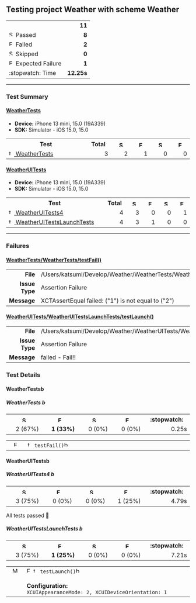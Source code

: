 ## Testing project Weather with scheme Weather

<table>
<tr>
  <td></td>
  <td align="right"><b>11</b></td>
</tr>
<tr>
  <td><img src="https://xcresulttool-static.netlify.app/i/passed.png" alt="Success" title="Success" width="14px" align="top">&nbsp;Passed</td>
  <td align="right"><b>8</b></td>
</tr>
<tr>
  <td><img src="https://xcresulttool-static.netlify.app/i/failure.png" alt="Failure" title="Failure" width="14px" align="top">&nbsp;Failed</td>
  <td align="right"><b>2</b></td>
</tr>
<tr>
  <td><img src="https://xcresulttool-static.netlify.app/i/skipped.png" alt="Skipped" title="Skipped" width="14px" align="top">&nbsp;Skipped</td>
  <td align="right"><b>0</b></td>
</tr>
<tr>
  <td><img src="https://xcresulttool-static.netlify.app/i/expected-failure.png" alt="Expected Failure" title="Expected Failure" width="14px" align="top">&nbsp;Expected Failure</td>
  <td align="right"><b>1</b></td>
</tr>
<tr>
  <td>:stopwatch:&nbsp;Time</td>
  <td align="right"><b>12.25s</b></td>
</tr>
</table>

---

### Test Summary

#### <a name="weathertests_summary"/>[WeatherTests](#user-content-weathertests)

- **Device:** iPhone 13 mini, 15.0 (19A339)
- **SDK:** Simulator - iOS 15.0, 15.0
<table>
<tr>
  <th>Test</th>
  <th>Total</th>
  <th><img src="https://xcresulttool-static.netlify.app/i/passed.png" alt="Success" title="Success" width="14px" align="top"></th>
  <th><img src="https://xcresulttool-static.netlify.app/i/failure.png" alt="Failure" title="Failure" width="14px" align="top"></th>
  <th><img src="https://xcresulttool-static.netlify.app/i/skipped.png" alt="Skipped" title="Skipped" width="14px" align="top"></th>
  <th><img src="https://xcresulttool-static.netlify.app/i/expected-failure.png" alt="Expected Failure" title="Expected Failure" width="14px" align="top"></th>
</tr>
<tr>
  <td align="left" width="368px"><a name="weathertests_weathertests_summary"/><a href="#user-content-weathertests_weathertests"><img src="https://xcresulttool-static.netlify.app/i/test-class.png" alt="test-class" width="14px" align="top">&nbsp;WeatherTests</a></td>
  <td align="right" width="80px">3</td>
  <td align="right" width="80px">2</td>
  <td align="right" width="80px">1</td>
  <td align="right" width="80px">0</td>
  <td align="right" width="80px">0</td>
</tr>
</table>

#### <a name="weatheruitests_summary"/>[WeatherUITests](#user-content-weatheruitests)

- **Device:** iPhone 13 mini, 15.0 (19A339)
- **SDK:** Simulator - iOS 15.0, 15.0
<table>
<tr>
  <th>Test</th>
  <th>Total</th>
  <th><img src="https://xcresulttool-static.netlify.app/i/passed.png" alt="Success" title="Success" width="14px" align="top"></th>
  <th><img src="https://xcresulttool-static.netlify.app/i/failure.png" alt="Failure" title="Failure" width="14px" align="top"></th>
  <th><img src="https://xcresulttool-static.netlify.app/i/skipped.png" alt="Skipped" title="Skipped" width="14px" align="top"></th>
  <th><img src="https://xcresulttool-static.netlify.app/i/expected-failure.png" alt="Expected Failure" title="Expected Failure" width="14px" align="top"></th>
</tr>
<tr>
  <td align="left" width="368px"><a name="weatheruitests_weatheruitests4_summary"/><a href="#user-content-weatheruitests_weatheruitests4"><img src="https://xcresulttool-static.netlify.app/i/test-class.png" alt="test-class" width="14px" align="top">&nbsp;WeatherUITests4</a></td>
  <td align="right" width="80px">4</td>
  <td align="right" width="80px">3</td>
  <td align="right" width="80px">0</td>
  <td align="right" width="80px">0</td>
  <td align="right" width="80px">1</td>
</tr>
<tr>
  <td align="left" width="368px"><a name="weatheruitests_weatheruitestslaunchtests_summary"/><a href="#user-content-weatheruitests_weatheruitestslaunchtests"><img src="https://xcresulttool-static.netlify.app/i/test-class.png" alt="test-class" width="14px" align="top">&nbsp;WeatherUITestsLaunchTests</a></td>
  <td align="right" width="80px">4</td>
  <td align="right" width="80px">3</td>
  <td align="right" width="80px">1</td>
  <td align="right" width="80px">0</td>
  <td align="right" width="80px">0</td>
</tr>
</table>

---

### Failures
<h4><a name="weathertests_weathertests/testfail()_failure-summary"/><a href="#user-content-weathertests_weathertests/testfail()">WeatherTests/WeatherTests/testFail()</a></h4>
<table><tr><td align="right" width="100px"><b>File</b><td width="668px">/Users/katsumi/Develop/Weather/WeatherTests/WeatherTests.swift:23<tr><td align="right" width="100px"><b>Issue Type</b><td width="668px">Assertion Failure<tr><td align="right" width="100px"><b>Message</b><td width="668px">XCTAssertEqual failed: ("1") is not equal to ("2")</table>

<h4><a name="weatheruitests_weatheruitestslaunchtests/testlaunch()_failure-summary"/><a href="#user-content-weatheruitests_weatheruitestslaunchtests/testlaunch()">WeatherUITests/WeatherUITestsLaunchTests/testLaunch()</a></h4>
<table><tr><td align="right" width="100px"><b>File</b><td width="668px">/Users/katsumi/Develop/Weather/WeatherUITests/WeatherUITestsLaunchTests.swift:28<tr><td align="right" width="100px"><b>Issue Type</b><td width="668px">Assertion Failure<tr><td align="right" width="100px"><b>Message</b><td width="668px">failed - Fail!!</table>

### Test Details

#### <a name="weathertests"/>WeatherTests[<img src="https://xcresulttool-static.netlify.app/i/back.png" alt="back" width="14px" align="top">](#user-content-weathertests_summary)

<a name="weathertests_weathertests"/><h5>WeatherTests&nbsp;[<img src="https://xcresulttool-static.netlify.app/i/back.png" alt="back" width="14px" align="top">](#user-content-weathertests_weathertests_summary)</h5>
<table>
<tr>
<th><img src="https://xcresulttool-static.netlify.app/i/passed.png" alt="Success" title="Success" width="14px" align="top"><th><img src="https://xcresulttool-static.netlify.app/i/failure.png" alt="Failure" title="Failure" width="14px" align="top"><th><img src="https://xcresulttool-static.netlify.app/i/skipped.png" alt="Skipped" title="Skipped" width="14px" align="top"><th><img src="https://xcresulttool-static.netlify.app/i/expected-failure.png" alt="Expected Failure" title="Expected Failure" width="14px" align="top"><th>:stopwatch:
<tr>
<td align="right" width="154px">2 (67%)<td align="right" width="154px"><b>1 (33%)</b><td align="right" width="154px">0 (0%)<td align="right" width="154px">0 (0%)<td align="right" width="154px">0.25s
</table>

<table>
<tr><td align="center" valign="top" width="52px"><img src="https://xcresulttool-static.netlify.app/i/failure.png" alt="Failure" title="Failure" width="14px" align="top"><td valign="top" width="716px"><a name="weathertests_weathertests/testfail()"/><img src="https://xcresulttool-static.netlify.app/i/test-method.png" alt="test-method" width="14px" align="top">&nbsp;<code>testFail()</code><a href="#user-content-weathertests_weathertests/testfail()_failure-summary"><img src="https://xcresulttool-static.netlify.app/i/back.png" alt="back" width="14px" align="top"></a>
</table>

#### <a name="weatheruitests"/>WeatherUITests[<img src="https://xcresulttool-static.netlify.app/i/back.png" alt="back" width="14px" align="top">](#user-content-weatheruitests_summary)

<a name="weatheruitests_weatheruitests4"/><h5>WeatherUITests4&nbsp;[<img src="https://xcresulttool-static.netlify.app/i/back.png" alt="back" width="14px" align="top">](#user-content-weatheruitests_weatheruitests4_summary)</h5>
<table>
<tr>
<th><img src="https://xcresulttool-static.netlify.app/i/passed.png" alt="Success" title="Success" width="14px" align="top"><th><img src="https://xcresulttool-static.netlify.app/i/failure.png" alt="Failure" title="Failure" width="14px" align="top"><th><img src="https://xcresulttool-static.netlify.app/i/skipped.png" alt="Skipped" title="Skipped" width="14px" align="top"><th><img src="https://xcresulttool-static.netlify.app/i/expected-failure.png" alt="Expected Failure" title="Expected Failure" width="14px" align="top"><th>:stopwatch:
<tr>
<td align="right" width="154px">3 (75%)<td align="right" width="154px">0 (0%)<td align="right" width="154px">0 (0%)<td align="right" width="154px">1 (25%)<td align="right" width="154px">4.79s
</table>

All tests passed :tada:

<a name="weatheruitests_weatheruitestslaunchtests"/><h5>WeatherUITestsLaunchTests&nbsp;[<img src="https://xcresulttool-static.netlify.app/i/back.png" alt="back" width="14px" align="top">](#user-content-weatheruitests_weatheruitestslaunchtests_summary)</h5>
<table>
<tr>
<th><img src="https://xcresulttool-static.netlify.app/i/passed.png" alt="Success" title="Success" width="14px" align="top"><th><img src="https://xcresulttool-static.netlify.app/i/failure.png" alt="Failure" title="Failure" width="14px" align="top"><th><img src="https://xcresulttool-static.netlify.app/i/skipped.png" alt="Skipped" title="Skipped" width="14px" align="top"><th><img src="https://xcresulttool-static.netlify.app/i/expected-failure.png" alt="Expected Failure" title="Expected Failure" width="14px" align="top"><th>:stopwatch:
<tr>
<td align="right" width="154px">3 (75%)<td align="right" width="154px"><b>1 (25%)</b><td align="right" width="154px">0 (0%)<td align="right" width="154px">0 (0%)<td align="right" width="154px">7.21s
</table>

<table>
<tr><td align="center" rowspan="4" valign="top" width="52px"><img src="https://xcresulttool-static.netlify.app/i/mixed-failure.png" alt="Mixed Failure" title="Mixed Failure" width="14px" align="top"><td valign="top" width="716px"><img src="https://xcresulttool-static.netlify.app/i/failure.png" alt="Failure" title="Failure" width="14px" align="top"> <a name="weatheruitests_weatheruitestslaunchtests/testlaunch()"/><img src="https://xcresulttool-static.netlify.app/i/test-method.png" alt="test-method" width="14px" align="top">&nbsp;<code>testLaunch()</code><a href="#user-content-weatheruitests_weatheruitestslaunchtests/testlaunch()_failure-summary"><img src="https://xcresulttool-static.netlify.app/i/back.png" alt="back" width="14px" align="top"></a><br><br><b>Configuration:</b><br><code>XCUIAppearanceMode: 2, XCUIDeviceOrientation: 1</code>
</table>
